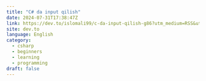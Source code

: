 ```yaml
---
title: "C# da input qilish"
date: 2024-07-31T17:38:47Z
link: https://dev.to/islomali99/c-da-input-qilish-g86?utm_medium=RSS&utm_source=news.12bit.vn
site: dev.to
language: English
category:
  - csharp
  - beginners
  - learning
  - programming
draft: false
---
```

